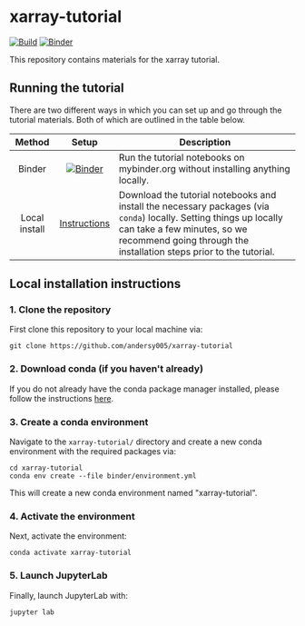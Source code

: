 # xarray-tutorial

[![Build](https://github.com/andersy005/xarray-tutorial/actions/workflows/build.yml/badge.svg)](https://github.com/andersy005/xarray-tutorial/actions/workflows/build.yml)
[![Binder](https://mybinder.org/badge_logo.svg)](https://mybinder.org/v2/gh/andersy005/xarray-tutorial/main?urlpath=lab)

This repository contains materials for the xarray tutorial.

## Running the tutorial

There are two different ways in which you can set up and go through the tutorial materials. Both of which are outlined in the table below.

|    Method     |                                                          Setup                                                           | Description                                                                                                                                                                                                             |
| :-----------: | :----------------------------------------------------------------------------------------------------------------------: | ----------------------------------------------------------------------------------------------------------------------------------------------------------------------------------------------------------------------- |
|    Binder     | [![Binder](https://mybinder.org/badge_logo.svg)](https://mybinder.org/v2/gh/andersy005/xarray-tutorial/main?urlpath=lab) | Run the tutorial notebooks on mybinder.org without installing anything locally.                                                                                                                                         |
| Local install |                                     [Instructions](#Local-installation-instructions)                                     | Download the tutorial notebooks and install the necessary packages (via `conda`) locally. Setting things up locally can take a few minutes, so we recommend going through the installation steps prior to the tutorial. |

## Local installation instructions

### 1. Clone the repository

First clone this repository to your local machine via:

```
git clone https://github.com/andersy005/xarray-tutorial
```

### 2. Download conda (if you haven't already)

If you do not already have the conda package manager installed, please follow the instructions [here](https://docs.conda.io/en/latest/miniconda.html).

### 3. Create a conda environment

Navigate to the `xarray-tutorial/` directory and create a new conda environment with the required
packages via:

```terminal
cd xarray-tutorial
conda env create --file binder/environment.yml
```

This will create a new conda environment named "xarray-tutorial".

### 4. Activate the environment

Next, activate the environment:

```
conda activate xarray-tutorial
```

### 5. Launch JupyterLab

Finally, launch JupyterLab with:

```
jupyter lab
```
